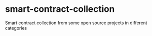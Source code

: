 # smart-contract-collection
Smart contract collection from  some open source projects in different categories
